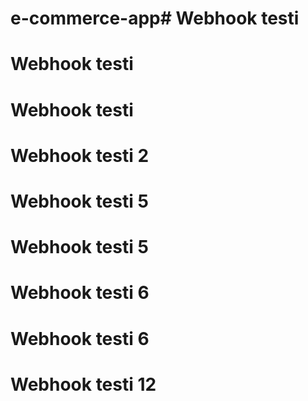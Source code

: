 # e-commerce-app# Webhook testi
# Webhook testi
# Webhook testi
# Webhook testi 2
# Webhook testi 5
# Webhook testi 5
# Webhook testi 6
# Webhook testi 6
# Webhook testi 12
